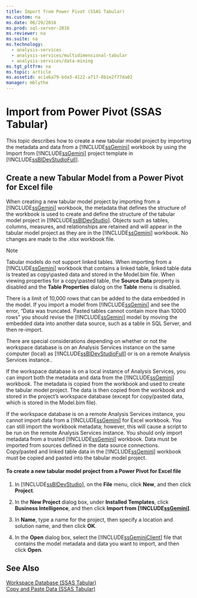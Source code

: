 ```yaml
---
title: Import from Power Pivot (SSAS Tabular)
ms.custom: na
ms.date: 06/29/2016
ms.prod: sql-server-2016
ms.reviewer: na
ms.suite: na
ms.technology: 
  - analysis-services
  - analysis-services/multidimensional-tabular
  - analysis-services/data-mining
ms.tgt_pltfrm: na
ms.topic: article
ms.assetid: ac1a6a79-bda3-4122-a717-8b1e2f77da02
manager: mblythe
---
```

# Import from Power Pivot (SSAS Tabular)
This topic describes how to create a new tabular model project by importing the metadata and data from a [!INCLUDE[ssGemini](../../Topics/TopicNameContainA/includes/ssGemini_md.md)] workbook by using the Import from [!INCLUDE[ssGemini](../../Topics/TopicNameContainA/includes/ssGemini_md.md)] project template in [!INCLUDE[ssBIDevStudioFull](../../Topics/TopicNameContainA/includes/ssBIDevStudioFull_md.md)].  
  
## Create a new Tabular Model from a Power Pivot for Excel file  
 When creating a new tabular model project by importing from a [!INCLUDE[ssGemini](../../Topics/TopicNameContainA/includes/ssGemini_md.md)] workbook, the metadata that defines the structure of the workbook is used to create and define the structure of the tabular model project in [!INCLUDE[ssBIDevStudio](../../Topics/TopicNameContainA/includes/ssBIDevStudio_md.md)]. Objects such as tables, columns, measures, and relationships are retained and will appear in the tabular model project as they are in the [!INCLUDE[ssGemini](../../Topics/TopicNameContainA/includes/ssGemini_md.md)] workbook. No changes are made to the .xlsx workbook file.  
  
> [!NOTE]  
>  Tabular models do not support linked tables. When importing from a [!INCLUDE[ssGemini](../../Topics/TopicNameContainA/includes/ssGemini_md.md)] workbook that contains a linked table, linked table data is treated as copy\pasted data and stored in the Model.bim file. When viewing properties for a copy\pasted table, the **Source Data** property is disabled and the **Table Properties** dialog on the **Table** menu is disabled.  
>   
>  There is a limit of 10,000 rows that can be added to the data embedded in the model. If you import a model from [!INCLUDE[ssGemini](../../Topics/TopicNameContainA/includes/ssGemini_md.md)] and see the error, “Data was truncated. Pasted tables cannot contain more than 10000 rows” you should revise the [!INCLUDE[ssGemini](../../Topics/TopicNameContainA/includes/ssGemini_md.md)] model by moving the embedded data into another data source, such as a table in SQL Server, and then re-import.  
  
 There are special considerations depending on whether or not the workspace database is on an Analysis Services instance on the same computer (local) as [!INCLUDE[ssBIDevStudioFull](../../Topics/TopicNameContainA/includes/ssBIDevStudioFull_md.md)] or is on a remote Analysis Services instance..  
  
 If the workspace database is on a local instance of Analysis Services, you can import both the metadata and data from the [!INCLUDE[ssGemini](../../Topics/TopicNameContainA/includes/ssGemini_md.md)] workbook. The metadata is copied from the workbook and used to create the tabular model project. The data is then copied from the workbook and stored in the project’s workspace database (except for copy/pasted data, which is stored in the Model.bim file).  
  
 If the workspace database is on a remote Analysis Services instance, you cannot import data from a [!INCLUDE[ssGemini](../../Topics/TopicNameContainA/includes/ssGemini_md.md)] for Excel workbook. You can still import the workbook metadata; however, this will cause a script to be run on the remote Analysis Services instance. You should only import metadata from a trusted [!INCLUDE[ssGemini](../../Topics/TopicNameContainA/includes/ssGemini_md.md)] workbook. Data must be imported from sources defined in the data source connections. Copy/pasted and linked table data in the [!INCLUDE[ssGemini](../../Topics/TopicNameContainA/includes/ssGemini_md.md)] workbook must be copied and pasted into the tabular model project.  
  
#### To create a new tabular model project from a Power Pivot for Excel file  
  
1.  In [!INCLUDE[ssBIDevStudio](../../Topics/TopicNameContainA/includes/ssBIDevStudio_md.md)], on the **File** menu, click **New**, and then click **Project**.  
  
2.  In the **New Project** dialog box, under **Installed Templates**, click **Business Intelligence**, and then click **Import from [!INCLUDE[ssGemini](../../Topics/TopicNameContainA/includes/ssGemini_md.md)]**.  
  
3.  In  **Name**, type a name for the project, then specify a location and solution name, and then click **OK**.  
  
4.  In the **Open** dialog box, select the [!INCLUDE[ssGeminiClient](../../Topics/TopicNameContainA/includes/ssGeminiClient_md.md)] file that contains the model metadata and data you want to import, and then click **Open**.  
  
## See Also  
 [Workspace Database (SSAS Tabular)](../../Topics/TopicNameNotContainA/Workspace-Database--SSAS-Tabular-.md)   
 [Copy and Paste Data (SSAS Tabular)](../../Topics/TopicNameNotContainA/Copy-and-Paste-Data--SSAS-Tabular-.md)